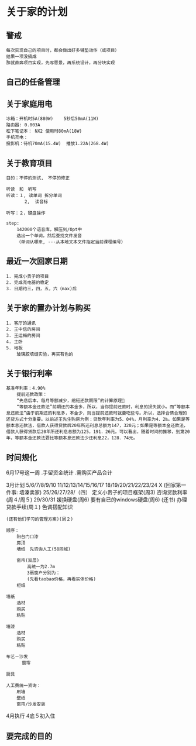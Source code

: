 # 关于家的计划

## 警戒
    每次实现自己的项目时，都会做出好多铺垫动作（或项目）
    结果一项没搞成
    那就直奔项目实现，先写愿景，再系统设计，再分块实现

## 自己的任备管理

## 关于家庭用电
    冰箱：开机时5A(880W)    5秒后50mA(11W)
    路由器: 0.003A
    松下笔记本： NX2 使用时80mA(18W)
    手机充电：
    投影机：待机70mA(15.4W)  播放1.22A(268.4W)

## 关于教育项目
    目的：不停的测试,　不停的修正

    听读　和　听写
    听读：１, 读单词 拆分单词
           2,  读音标

    听写：２，键盘操作

    step:
        142000个语音库，解压到/Opt中
        选出一个单词，然后查找文件发音
        （单词从哪来, ---从本地文本文件指定当前课程编号）

## 最近一次回家日期
    1. 完成小贵子的项目
    2. 完成充电器的稳定
    3. 日期约三，四，五，六（max)后

## 关于家的置办计划与购买
    1. 客厅的通讯 
    2. 王中信的房间
    3. 王运梅的房间
    4. 主卧
    5. 地板
        玻璃胶填缝实验，再买有色的

## 关于银行利率
    基准年利率：4.90% 
        提前还款政策：
        “先息后本，每月等额减少，缩短还款期限”的计算原理
        “等额本金还款法”前期还的本金多，所以，当你提前还款时，利息的损失就小。而“等额本息还款法”由于前期还的利息多，本金少，则当提前还款时就要吃些亏。所以，选择合情合理的还贷方式十分重要。以前述王先生购房为例：贷款年利率为5．04%，月利率为4．2‰。如果是等额本息还款法，借款人获得贷款后20年所还利息总额为147，320元；如果是等额本金还款法，借款人获得贷款后20年所还利息总额为125，191．26元。可以看出，随着时间的推移，到第20年，等额本金还款法要比等额本息还款法少还利息22，128．74元。

## 时间规化
6月17号这一周
    .手留资金统计
    .需购买产品合计

3月计划 5/6/7/8/9/10
	11/12/13/14/15/16/17
	18/19/20/21/22/23/24
X	(回家第一件事: 墙溱卖家)
	25/26/27/28/（四）
    定义小贵子的项目框架(周3)
    咨询贷款利率(周４/周５)
    29/30/31
    媛换硬盘(周6)
    要有自已的windows硬盘(周6)
    (还书)
    办理贷款手续(周１)
	色调搭配知识
    
    (还有他们学习的管理方案)(周２)

	顺序：
		阳台门口漆
		房顶
		墙纸　先咨询人工(58同城)

		窗帘(双层)
            高统一为2.7m
            3扇窗户分别为：
            (先看taobao价格，再看实体价格)
		柜纸

	墙纸
		选材
		购买
		粘贴

	墙漆	
		选材
		购买
		粘贴

	布艺－沙发
	      窗帘	

	厨具

	人工费统一资询：
		刷墙
		壁纸
		窗帘/沙发安装
			
4月执行
4底５初入住
## 要完成的目的
